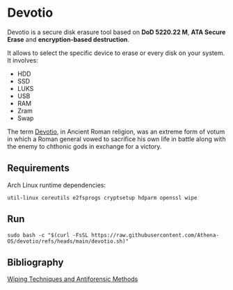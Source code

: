 # Devotio
Devotio is a secure disk erasure tool based on **DoD  5220.22  M**, **ATA Secure Erase** and **encryption-based destruction**.

It allows to select the specific device to erase or every disk on your system. It involves:
* HDD
* SSD
* LUKS
* USB
* RAM
* Zram
* Swap

The term [Devotio](https://en.wikipedia.org/wiki/Devotio), in Ancient Roman religion, was an extreme form of votum in which a Roman general vowed to sacrifice his own life in battle along with the enemy to chthonic gods in exchange for a victory.

## Requirements

Arch Linux runtime dependencies:
```
util-linux coreutils e2fsprogs cryptsetup hdparm openssl wipe
```

## Run 
```
sudo bash -c "$(curl -FsSL https://raw.githubusercontent.com/Athena-OS/devotio/refs/heads/main/devotio.sh)"
```

## Bibliography

[Wiping Techniques and Antiforensic Methods](https://www.researchgate.net/publication/328834436_Wiping_Techniques_and_Anti-Forensics_Methods)
